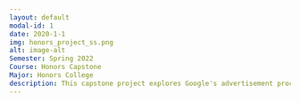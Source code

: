 ```yaml
---
layout: default
modal-id: 1
date: 2020-1-1
img: honors_project_ss.png
alt: image-alt
Semester: Spring 2022
Course: Honors Capstone
Major: Honors College
description: This capstone project explores Google's advertisement process. I analyzed Google's data collection through the use of HTTP cookies and their plans to phase out third-party cookies. I columinated my research into a website resource availibale to Seton Hill students. The goal of this project is to bring awareness to user right to privacy and their rights online. I hope that this will allow people to be safer online and to make more informed choices with their data and voting to keep services operating in user friendly and data safe practices.  
---
```

